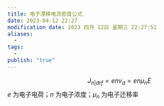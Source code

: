 ```yaml
---
title: 电子漂移电流密度公式
date: 2023-04-12 22:27
modification date: 2023 四月 12日 星期三 22:27:51
aliases:
  - 
tags:
  - 
publish: "true"
---
```


$$
J_{n|drf}=env_{d}=en\mu_{n}E
$$
$e$ 为电子电荷；$n$ 为电子浓度；$\mu_{n}$ 为电子迁移率